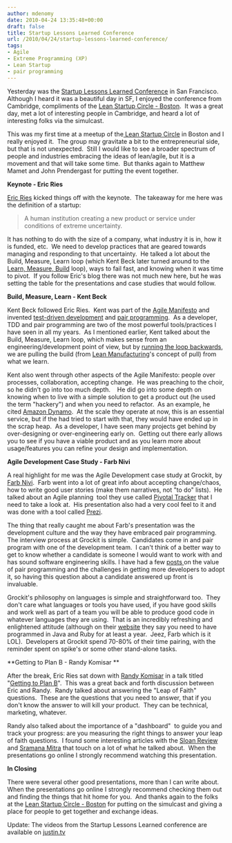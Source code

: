 ```yaml
---
author: mdenomy
date: 2010-04-24 13:35:48+00:00
draft: false
title: Startup Lessons Learned Conference
url: /2010/04/24/startup-lessons-learned-conference/
tags:
- Agile
- Extreme Programming (XP)
- Lean Startup
- pair programming
---
```


Yesterday was the [Startup Lessons Learned Conference](http://www.sllconf.com/) in San Francisco.  Although I heard it was a beautiful day in SF, I enjoyed the conference from Cambridge, compliments of the [Lean Startup Circle - Boston](http://www.meetup.com/Lean-Startup-Circle-Boston/).  It was a great day, met a lot of interesting people in Cambridge, and heard a lot of interesting folks via the simulcast.

This was my first time at a meetup of the[ Lean Startup Circle](http://www.meetup.com/Lean-Startup-Circle-Boston/) in Boston and I really enjoyed it.  The group may gravitate a bit to the entrepreneurial side, but that is not unexpected.  Still I would like to see a broader spectrum of people and industries embracing the ideas of lean/agile, but it is a movement and that will take some time.  But thanks again to Matthew Mamet and John Prendergast for putting the event together.

**Keynote - Eric Ries**

[Eric Ries](http://www.startuplessonslearned.com/) kicked things off with the keynote.  The takeaway for me here was the definition of a startup:


<blockquote>
A human institution creating a new product or service under conditions of extreme uncertainty.
</blockquote>


It has nothing to do with the size of a company, what industry it is in, how it is funded, etc.  We need to develop practices that are geared towards managing and responding to that uncertainty.  He talked a lot about the Build, Measure, Learn loop (which Kent Beck later turned around to the [Learn, Measure, Build](http://www.threeriversinstitute.org/blog/?p=483) loop), ways to fail fast, and knowing when it was time to pivot.  If you follow Eric's blog there was not much new here, but he was setting the table for the presentations and case studies that would follow.

**Build, Measure, Learn - Kent Beck**

Kent Beck followed Eric Ries.  Kent was part of the [Agile Manifesto](http://agilemanifesto.org/) and invented [test-driven development](http://www.agiledata.org/essays/tdd.html) and [pair programming](http://jamesshore.com/Agile-Book/pair_programming.html).  As a developer, TDD and pair programming are two of the most powerful tools/practices I have seen in all my years.  As I mentioned earlier, Kent talked about the Build, Measure, Learn loop, which makes sense from an engineering/development point of view, but by [running the loop backwards](http://www.threeriversinstitute.org/blog/?p=483), we are pulling the build (from [Lean Manufacturing](http://en.wikipedia.org/wiki/Lean_manufacturing)'s concept of pull) from what we learn.

Kent also went through other aspects of the Agile Manifesto: people over processes, collaboration, accepting change.  He was preaching to the choir, so he didn't go into too much depth.    He did go into some depth on knowing when to live with a simple solution to get a product out (he used the term "hackery") and when you need to refactor.  As an example, he cited [Amazon Dynamo](http://en.wikipedia.org/wiki/Dynamo_%28storage_system%29).  At the scale they operate at now, this is an essential service, but if the had tried to start with that, they would have ended up in the scrap heap.  As a developer, I have seen many projects get behind by over-designing or over-engineering early on.  Getting out there early allows you to see if you have a viable product and as you learn more about usage/features you can refine your design and implementation.

**Agile Development Case Study - Farb Nivi**

A real highlight for me was the Agile Development case study at Grockit, by [Farb Nivi](http://grockit.com/blog/main/farbood-nivi/).  Farb went into a lot of great info about accepting change/chaos, how to write good user stories (make them narratives, not "to do" lists).  He talked about an Agile planning  tool they use called [Pivotal Tracker](http://www.pivotaltracker.com/) that I need to take a look at.  His presentation also had a very cool feel to it and was done with a tool called [Prezi](http://prezi.com/).

The thing that really caught me about Farb's presentation was the development culture and the way they have embraced pair programming.  The interview process at Grockit is simple.  Candidates come in and pair program with one of the development team.  I can't think of a better way to get to know whether a candidate is someone I would want to work with and has sound software engineering skills. I have had a few [posts ](http://mdenomy.wordpress.com/category/pair-programming/)on the value of pair programming and the challenges in getting more developers to adopt it, so having this question about a candidate answered up front is invaluable.

Grockit's philosophy on languages is simple and straightforward too.  They don't care what languages or tools you have used, if you have good skills and work well as part of a team you will be able to produce good code in whatever languages they are using.  That is an incredibly refreshing and enlightened attitude (although on their [website](http://grockit.com/blog/main/work-at-grockit/) they  say you need to have programmed in Java and Ruby for at least a year.   Jeez, Farb which is it LOL).  Developers at Grockit spend 70-80% of their time pairing, with the reminder spent on spike's or some other stand-alone tasks.

**Getting to Plan B - Randy Komisar
**

After the break, Eric Ries sat down with [Randy Komisar](http://www.kpcb.com/team/komisar) in a talk titled "[Getting to Plan B](http://www.amazon.com/exec/obidos/ASIN/1422126692/1n9867a-20)".  This was a great back and forth discussion between Eric and Randy.  Randy talked about answering the "Leap of Faith" questions.  These are the questions that you need to answer, that if you don't know the answer to will kill your product.  They can be technical, marketing, whatever.

Randy also talked about the importance of a "dashboard"  to guide you and track your progress: are you measuring the right things to answer your leap of faith questions.  I found some interesting articles with the [Sloan Review](http://sloanreview.mit.edu/the-magazine/articles/2010/spring/51302/a-business-plan-or-a-journey-to-plan-b/) and [Sramana Mitra](http://www.sramanamitra.com/2009/09/09/getting-to-plan-b-randy-komisar-general-partner-kleiner-perkins-part-1/) that touch on a lot of what he talked about.  When the presentations go online I strongly recommend watching this presentation.

**In Closing**

There were several other good presentations, more than I can write about.  When the presentations go online I strongly recommend checking them out and finding the things that hit home for you.  And thanks again to the folks at the [Lean Startup Circle - Boston](http://www.meetup.com/Lean-Startup-Circle-Boston/) for putting on the simulcast and giving a place for people to get together and exchange ideas.

Update: The videos from the Startup Lessons Learned conference are available on [justin.tv](http://www.justin.tv/startuplessonslearned/all)
